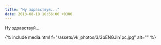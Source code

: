```yaml
---
title: "Ну здравствуй..."
date: 2013-08-10 16:56:00 +0300
---
```


Ну здравствуй...

{% include media.html f="/assets/vk_photos/3/3bENGJin1pc.jpg" alt="" %}
